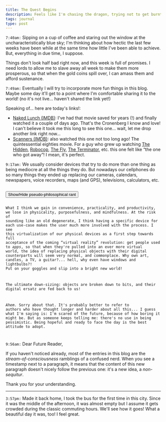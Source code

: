 ```yaml
---
title: The Quest Begins
description: Feels like I'm chasing the dragon, trying not to get burnt.
tags: journal
type: post
---
```


`7:40am:` Sipping on a cup of coffee and staring out the window at the uncharacteristically blue sky; I'm thinking about how hectic the last few weeks have been while at the same time how little I've been able to achieve. But, everything in due time, I suppose.

Things don't look half bad right now, and this week is full of promises. I need lords to allow me to slave away all week to make them more prosperous, so that when the gold coins spill over, I can amass them and afford sustenance.

`7:49am:` Eventually I will try to incorporate more fun things in this blog. Maybe some day it'll get to a point where I'm comfortable sharing it to the world! (no it's not live... haven't shared the link yet!)

Speaking of... here are today's links!:

- [Naked Lunch (IMDB)](https://www.imdb.com/title/tt0102511): I've had that movie saved for years (!) and finally watched it a couple of days ago. That's the Cronenberg I know and love! I can't believe it took me this long to see this one... wait, let me drop another link right now...
- [Scanners (IMDB)](https://www.imdb.com/title/tt0081455): also watched this one not too long ago! The quintessential eighties movie. For a guy who grew up watching [The Hidden](https://www.imdb.com/title/tt0093185), [Robocop](https://www.imdb.com/title/tt0093870), [The Fly](https://www.imdb.com/title/tt0091064), [The Terminator](https://www.imdb.com/title/tt0088247), etc. this one felt like “the one who got away”! I mean, it's perfect.

`9:17am:` We usually consider devices that try to do more than one thing as being mediocre at all the things they do. But nowadays our cellphones do so many things they ended up replacing our cameras, calendars, newspapers, voice recorders, maps (and GPS), televisions, calculators, etc.

<code class="collapse">
<button type="button">Show/Hide pseudo-philosophical rant</button>

What I think we gain in convenience, practicality, and productivity, we lose in physicality, purposefulness, and mindfulness. At the risk of sounding like an old degenerate, I think having a specific device for each use-case makes the user much more involved with the process. I see this virtualization of our physical devices as a first step towards full acceptance of the coming “virtual reality” revolution: get people used to _apps_, so that when they're pulled into an ever more virtual world, the idea of replacing physical objects with their digital counterparts will seem very normal, and commonplace. Why own art, candles, a TV, a guitar?... hell, why even have windows and lightbulbs?! Put on your goggles and slip into a bright new world!

The ultimate down-sizing: objects are broken down to bits, and their digital ersatz are fed back to us!

_Ahem._ Sorry about that. It's probably better to refer to authors who have thought longer and harder about all this... I guess what I'm saying is: I'm scared of the future, because of how boring it might be. But as someone keeps telling me: there's no use in being pessimistic. Being hopeful and ready to face the day is the best attitude to adopt.

</code>

`9:56am:` Dear Future Reader,

If you haven't noticed already, most of the entries in this blog are the _stream-of-consciousness_ ramblings of a confused nerd. When you see a timestamp next to a paragraph, it means that the content of this new paragraph doesn't nicely follow the previous one: it's a new idea, a _non-sequitur_.

Thank you for your understanding.

***

`3:57pm:` Made it back home, I took the bus for the first time in this city. Since it was the middle of the afternoon, it was almost empty but I assume it gets crowded during the classic commuting hours. We'll see how it goes! What a beautiful day it was, too! I feel great.


